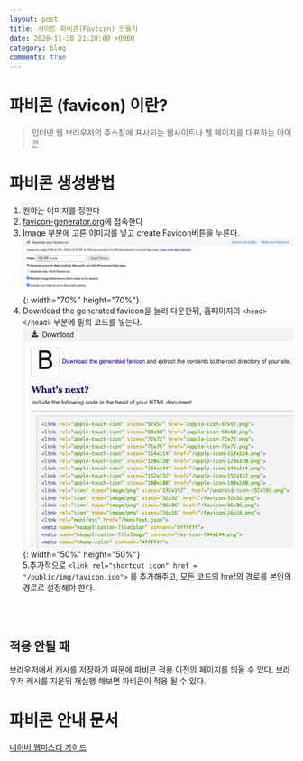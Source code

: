 ```yaml
---
layout: post
title: 사이트 파비콘(Favicon) 만들기
date: 2020-11-30 21:28:00 +0900
category: blog
comments: true
---
```


# 파비콘 (favicon) 이란?
 > 인터넷 웹 브라우저의 주소창에 표시되는 웹사이트나 웹 페이지를 대표하는 아이콘

# 파비콘 생성방법
1. 원하는 이미지를 정한다
2. [favicon-generator.org](favicon-generator.org)에 접속한다
3. Image 부분에 고른 이미지를 넣고 create Favicon버튼을 누른다.  
![alt text](/public/img/2022-11-30-favicon/%EC%8A%A4%ED%81%AC%EB%A6%B0%EC%83%B7%202022-11-30%2021.33.19.png){: width="70%" height="70%"}  
4. Download the generated favicon을 눌러 다운한뒤, 홈페이지의 `<head></head>` 부분에 밑의 코드를 넣는다.  
![alt text](/public/img//2022-11-30-favicon/%EC%8A%A4%ED%81%AC%EB%A6%B0%EC%83%B7%202022-11-30%2021.37.34(2).png){: width="50%" height="50%"}  
5.추가적으로
`<link rel="shortcut icon" href = "/public/img/favicon.ico">`
를 추가해주고, 모든 코드의 href의 경로를 본인의 경로로 설정해야 한다.
<br>
<br>

## 적용 안될 때
브라우저에서 캐시를 저장하기 때문에 파비콘 적용 이전의 페이지를 띄울 수 있다.
브라우저 캐시를 지운뒤 재실행 해보면 파비콘이 적용 될 수 있다.

# 파비콘 안내 문서
[네이버 웹마스터 가이드](https://searchadvisor.naver.com/guide/markup-favicon)

